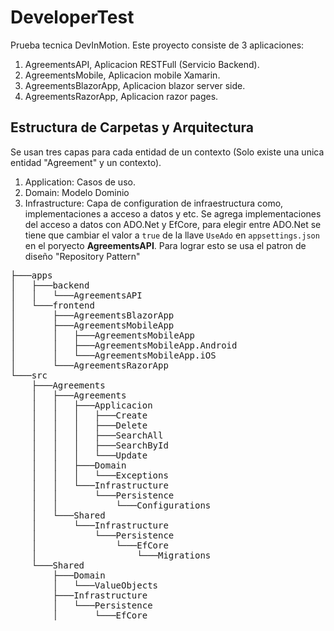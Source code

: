# DeveloperTest
Prueba tecnica DevInMotion. 
Este proyecto consiste de 3 aplicaciones:
1. AgreementsAPI, Aplicacion RESTFull (Servicio Backend).
2. AgreementsMobile, Aplicacion mobile Xamarin.
3. AgreementsBlazorApp, Aplicacion blazor server side.
4. AgreementsRazorApp, Aplicacion razor pages.

## Estructura de Carpetas y Arquitectura
Se usan tres capas para cada entidad de un contexto (Solo existe una unica entidad "Agreement" y un contexto).
1. Application: Casos de uso.
2. Domain: Modelo Dominio
3. Infrastructure: Capa de configuration de infraestructura como, implementaciones a acceso a datos y etc. Se agrega implementaciones del acceso a datos con ADO.Net y EfCore, 
para elegir entre ADO.Net se tiene que cambiar el valor a ``true`` de la llave ``UseAdo`` en ``appsettings.json`` en el poryecto **AgreementsAPI**. 
Para lograr esto se usa el patron de diseño "Repository Pattern"

<pre>
├───apps
│   ├───backend
│   │   └───AgreementsAPI
│   └───frontend
│       ├───AgreementsBlazorApp
│       ├───AgreementsMobileApp
│       │   ├───AgreementsMobileApp
│       │   ├───AgreementsMobileApp.Android
│       │   └───AgreementsMobileApp.iOS
│       └───AgreementsRazorApp
└───src
    ├───Agreements
    │   ├───Agreements
    │   │   ├───Applicacion
    │   │   │   ├───Create
    │   │   │   ├───Delete
    │   │   │   ├───SearchAll
    │   │   │   ├───SearchById
    │   │   │   └───Update
    │   │   ├───Domain
    │   │   │   └───Exceptions
    │   │   └───Infrastructure
    │   │       └───Persistence
    │   │           └───Configurations
    │   └───Shared
    │       └───Infrastructure
    │           └───Persistence
    │               └───EfCore
    │                   └───Migrations
    └───Shared
        ├───Domain
        │   └───ValueObjects
        ├───Infrastructure
        │   └───Persistence
        │       └───EfCore
</pre>
